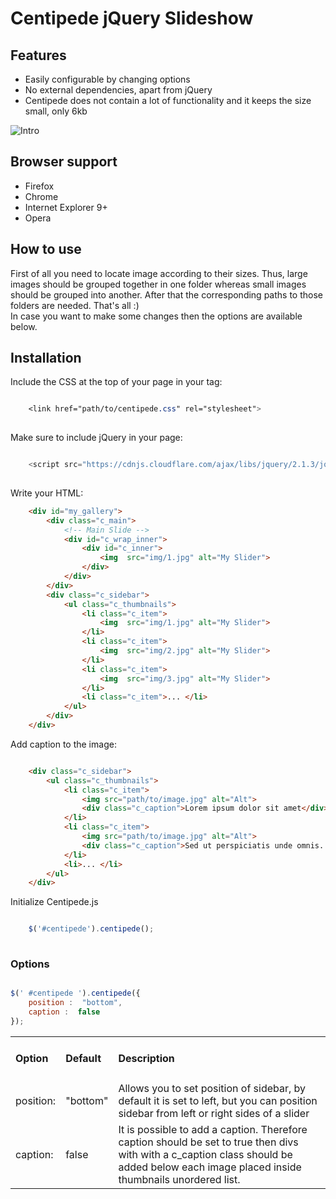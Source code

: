 # Centipede jQuery Slideshow

<h2>Features</h2>
<div class="section_content">
    <ul class="features_list">
        <li><span>Easily configurable by changing options</span></li>
        <li><span>No external dependencies, apart from jQuery</span></li>
        <li><span>Centipede does not contain a lot of functionality and it keeps the size small, only 6kb</span></li>
    </ul>
</div>
<div>
   <img  src="https://cloud.githubusercontent.com/assets/2904795/18165832/9c766d56-7058-11e6-99c6-31fd549d5abe.gif" alt="Intro"> 
</div>
<h2>Browser support</h2>
<div class="section_content">
    <ul class="browser_support_list">
        <li><span>Firefox</span></li>
        <li><span>Chrome</span></li>
        <li><span>Internet Explorer 9+</span></li>
        <li><span>Opera</span></li>
    </ul>
</div>
 <h2>How to use</h2>
 <div class="section_content">

<p class="how_to_use_desc">
    First of all you need to locate image according to their sizes. Thus, large images should be grouped together in one folder whereas small images should be grouped into another.
    After that the corresponding paths to those folders are needed. That's all :) <br>
    In case you want to make some changes then the options are available below.
</p>
</div>
<h2>Installation</h2>

Include the CSS at the top of your page in your tag:
```css

    <link href="path/to/centipede.css" rel="stylesheet">   
    
```
 Make sure to include jQuery in your page:

```js

    <script src="https://cdnjs.cloudflare.com/ajax/libs/jquery/2.1.3/jquery.min.js">    
    
```

 Write your HTML:

```html
    <div id="my_gallery">
        <div class="c_main">
            <!-- Main Slide -->
            <div id="c_wrap_inner">
                <div id="c_inner"> 
                    <img  src="img/1.jpg" alt="My Slider"> 
                </div>
            </div>
        </div> 
        <div class="c_sidebar">
            <ul class="c_thumbnails">
                <li class="c_item">
                    <img  src="img/1.jpg" alt="My Slider"> 
                </li>
                <li class="c_item">
                    <img  src="img/2.jpg" alt="My Slider"> 
                </li>
                <li class="c_item">
                    <img  src="img/3.jpg" alt="My Slider"> 
                </li>
                <li class="c_item">... </li>
            </ul>
        </div>    
    </div>  
``` 
 Add caption to the image:

```html

    <div class="c_sidebar"> 
        <ul class="c_thumbnails">
            <li class="c_item">
                <img src="path/to/image.jpg" alt="Alt">
                <div class="c_caption">Lorem ipsum dolor sit amet</div>
            </li>
            <li class="c_item">
                <img src="path/to/image.jpg" alt="Alt">
                <div class="c_caption">Sed ut perspiciatis unde omnis...</div>
            </li>
            <li>... </li>
        </ul>
    </div>    

```

 Initialize Centipede.js

```js

    $('#centipede').centipede();    
    
```


<h3>Options</h3>
   
```js

$(' #centipede ').centipede({
    position :  "bottom",
    caption :  false
});

```

<table class="options_list">
    <tr>
        <td><h4>Option</h4></td>
        <td><h4>Default</h4></td>
        <td><h4>Description</h4></td>
    </tr>
    <tr>
        <td class="key">position:</td>
        <td class="default">"bottom"</td>
        <td class="value">Allows you to set position of sidebar, by default it is set to left, but you can position sidebar from left or right sides of a slider </td>
    </tr>
    <tr>
        <td class="key">caption:</td>
        <td class="default">false</td>
        <td class="value">It is possible to add a caption. Therefore <span class="selected">caption</span> should be set to true
            then divs with with a <span class="selected">c_caption</span> class should be added below each image placed inside <span class="selected">thumbnails</span> unordered list. </td>
    </tr>
</table>

